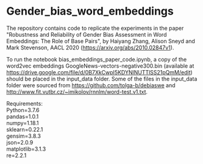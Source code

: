 # Gender_bias_word_embeddings

The repository contains code to replicate the experiments in the paper "Robustness and Reliability of Gender Bias Assessment in Word Embeddings: The Role of Base Pairs", by Haiyang Zhang, Alison Sneyd and Mark Stevenson, AACL 2020 (https://arxiv.org/abs/2010.02847v1).

To run the notebook bias_embeddings_paper_code.ipynb, a copy of the word2vec embeddings GoogleNews-vectors-negative300.bin (available at https://drive.google.com/file/d/0B7XkCwpI5KDYNlNUTTlSS21pQmM/edit) should be placed in the input_data folder.
Some of the files in the input_data folder were sourced from https://github.com/tolga-b/debiaswe and http://www.fit.vutbr.cz/~imikolov/rnnlm/word-test.v1.txt.


Requirements: \
Python=3.7.6\
pandas=1.0.1\
numpy=1.18.1\
sklearn=0.22.1\
gensim=3.8.3\
json=2.0.9\
matplotlib=3.1.3\
re=2.2.1
